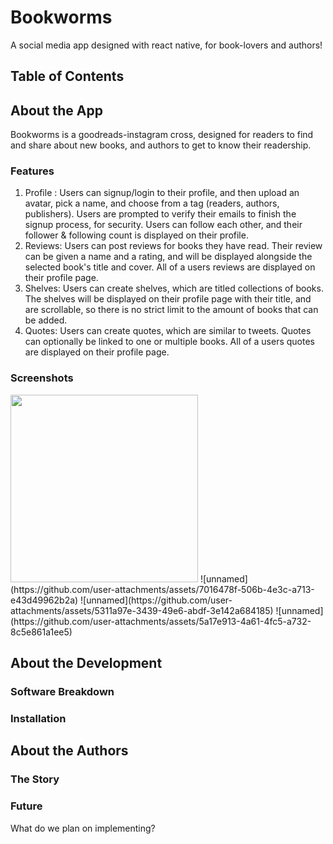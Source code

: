 # Bookworms
A social media app designed with react native, for book-lovers and authors!

## Table of Contents

## About the App
Bookworms is a goodreads-instagram cross, designed for readers to find and share about new books, and authors to get to know their readership. 

### Features
1. Profile : Users can signup/login to their profile, and then upload an avatar, pick a name, and choose from a tag (readers, authors, publishers). Users are prompted to verify their emails to finish the signup process, for security. Users can follow each other, and their follower & following count is displayed on their profile. 
2. Reviews: Users can post reviews for books they have read. Their review can be given a name and a rating, and will be displayed alongside the selected book's title and cover. All of a users reviews are displayed on their profile page. 
3. Shelves: Users can create shelves, which are titled collections of books. The shelves will be displayed on their profile page with their title, and are scrollable, so there is no strict limit to the amount of books that can be added.
4. Quotes: Users can create quotes, which are similar to tweets. Quotes can optionally be linked to one or multiple books. All of a users quotes are displayed on their profile page. 

### Screenshots
<img src="https://github.com/user-attachments/assets/6ae731df-d72b-4b3b-934b-300c0596d37b" height="300">
![unnamed](https://github.com/user-attachments/assets/7016478f-506b-4e3c-a713-e43d49962b2a)
![unnamed](https://github.com/user-attachments/assets/5311a97e-3439-49e6-abdf-3e142a684185)
![unnamed](https://github.com/user-attachments/assets/5a17e913-4a61-4fc5-a732-8c5e861a1ee5)

## About the Development

### Software Breakdown

### Installation

## About the Authors

### The Story

### Future 
What do we plan on implementing?

